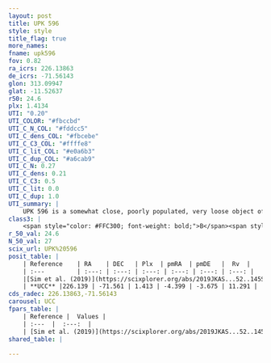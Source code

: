 ```yaml
---
layout: post
title: UPK 596
style: style
title_flag: true
more_names: 
fname: upk596
fov: 0.82
ra_icrs: 226.13863
de_icrs: -71.56143
glon: 313.09947
glat: -11.52637
r50: 24.6
plx: 1.4134
UTI: "0.20"
UTI_COLOR: "#fbccbd"
UTI_C_N_COL: "#fddcc5"
UTI_C_dens_COL: "#fbcebe"
UTI_C_C3_COL: "#ffffe8"
UTI_C_lit_COL: "#e0a6b3"
UTI_C_dup_COL: "#a6cab9"
UTI_C_N: 0.27
UTI_C_dens: 0.21
UTI_C_C3: 0.5
UTI_C_lit: 0.0
UTI_C_dup: 1.0
UTI_summary: |
    UPK 596 is a somewhat close, poorly populated, very loose object of intermediate C3 quality. It is rarely studied in the literature, with no articles listed in the last 6 years.
class3: |
    <span style="color: #FFC300; font-weight: bold;">B</span><span style="color: #FFC300; font-weight: bold;">B</span>
r_50_val: 24.6
N_50_val: 27
scix_url: UPK%20596
posit_table: |
    | Reference    | RA    | DEC   | Plx  | pmRA  | pmDE   |  Rv  |
    | :---         | :---: | :---: | :---: | :---: | :---: | :---: |
    |[Sim et al. (2019)](https://scixplorer.org/abs/2019JKAS...52..145S) | 226.137 | -71.578 | -- | -4.4 | -3.7 | -- |
    | **UCC** |226.139 | -71.561 | 1.413 | -4.399 | -3.675 | 11.291 | 
cds_radec: 226.13863,-71.56143
carousel: UCC
fpars_table: |
    | Reference |  Values |
    | :---  |  :---:  |
    | [Sim et al. (2019)](https://scixplorer.org/abs/2019JKAS...52..145S) | `d_pc=711, log(age)=8.0` |
shared_table: |
    
---
```

